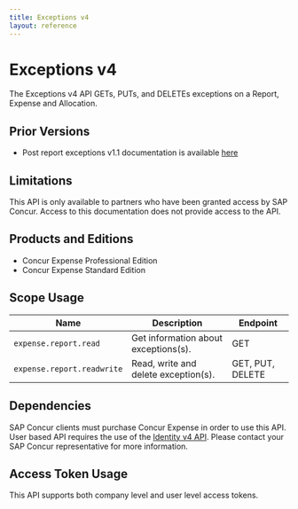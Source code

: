 ```yaml
---
title: Exceptions v4
layout: reference
---
```


# Exceptions v4

The Exceptions v4 API GETs, PUTs, and DELETEs exceptions on a Report, Expense and Allocation.

## Prior Versions <a name="prior-versions"></a>

* Post report exceptions v1.1 documentation is available [here](./post-report-exceptions.html)

## <a name="limitations"></a>Limitations

This API is only available to partners who have been granted access by SAP Concur. Access to this documentation does not provide access to the API.

## <a name="products-editions"></a>Products and Editions

* Concur Expense Professional Edition
* Concur Expense Standard Edition

## <a name="scope-usage"></a>Scope Usage

Name|Description|Endpoint|
---|-----------|---|
`expense.report.read`|Get information about exceptions(s).|GET|
`expense.report.readwrite`|Read, write and delete exception(s).|GET, PUT, DELETE|

## Dependencies <a name="dependencies"></a>

SAP Concur clients must purchase Concur Expense in order to use this API. User based API requires the use of the [Identity v4 API](/api-reference/profile/v4.identity.html). Please contact your SAP Concur representative for more information.

## Access Token Usage <a name="access-token-usage"></a>

This API supports both company level and user level access tokens.
